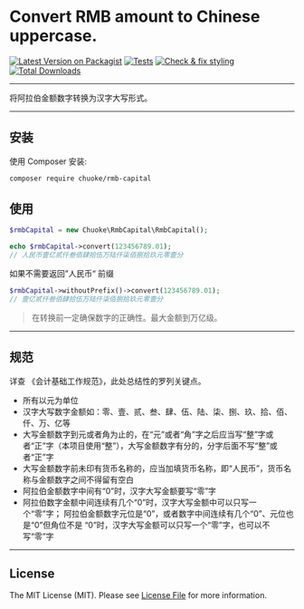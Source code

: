 # Convert RMB amount to Chinese uppercase.

[![Latest Version on Packagist](https://img.shields.io/packagist/v/chuoke/rmb-capital.svg?style=flat-square)](https://packagist.org/packages/chuoke/rmb-capital)
[![Tests](https://github.com/chuoke/rmb-capital/actions/workflows/run-tests.yml/badge.svg)](https://github.com/chuoke/rmb-capital/actions/workflows/run-tests.yml)
[![Check & fix styling](https://github.com/chuoke/rmb-capital/actions/workflows/php-cs-fixer.yml/badge.svg)](https://github.com/chuoke/rmb-capital/actions/workflows/php-cs-fixer.yml)
[![Total Downloads](https://img.shields.io/packagist/dt/chuoke/rmb-capital.svg?style=flat-square)](https://packagist.org/packages/chuoke/rmb-capital)

---

将阿拉伯金额数字转换为汉字大写形式。

---

## 安装

使用 Composer 安装:

```bash
composer require chuoke/rmb-capital
```

## 使用

```php
$rmbCapital = new Chuoke\RmbCapital\RmbCapital();

echo $rmbCapital->convert(123456789.01);
// 人民币壹亿贰仟叁佰肆拾伍万陆仟柒佰捌拾玖元零壹分
```

如果不需要返回”人民币“ 前缀

```php
$rmbCapital->withoutPrefix()->convert(123456789.01);
// 壹亿贰仟叁佰肆拾伍万陆仟柒佰捌拾玖元零壹分
```

> 在转换前一定确保数字的正确性。最大金额到万亿级。

---

## 规范

详查 《会计基础工作规范》，此处总结性的罗列关键点。

-   所有以元为单位
-   汉字大写数字金额如：零、壹、贰、叁、肆、伍、陆、柒、捌、玖、拾、佰、仟、万、亿等
-   大写金额数字到元或者角为止的，在“元”或者“角”字之后应当写“整”字或者“正”字（本项目使用“整”），大写金额数字有分的，分字后面不写“整”或者“正”字
-   大写金额数字前未印有货币名称的，应当加填货币名称，即“人民币”，货币名称与金额数字之间不得留有空白
-   阿拉伯金额数字中间有“0”时，汉字大写金额要写“零”字
-   阿拉伯数字金额中间连续有几个“0”时，汉字大写金额中可以只写一个“零”字；
    阿拉伯金额数字元位是“0”，或者数字中间连续有几个“0”、元位也是“0”但角位不是 “0”时，汉字大写金额可以只写一个“零”字，也可以不写“零”字

---

## License

The MIT License (MIT). Please see [License File](LICENSE.md) for more information.
